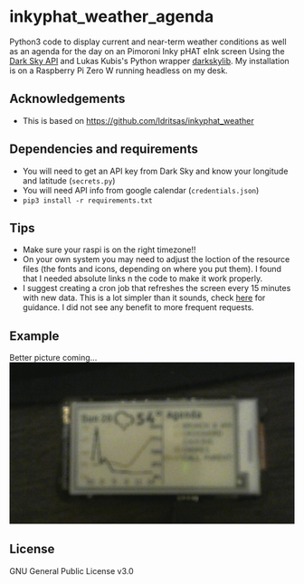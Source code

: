 # inkyphat_weather_agenda
Python3 code to display current and near-term weather conditions as well as an agenda for the day on an Pimoroni Inky pHAT eInk screen Using the [Dark Sky API](https://darksky.net/dev/) and Lukas Kubis's Python wrapper [darkskylib](https://github.com/lukaskubis/darkskylib/). My installation is on a Raspberry Pi Zero W running headless on my desk. 

## Acknowledgements
- This is based on https://github.com/ldritsas/inkyphat_weather

## Dependencies and requirements
- You will need to get an API key from Dark Sky and know your longitude and latitude (`secrets.py`)
- You will need API info from google calendar (`credentials.json`)
- `pip3 install -r requirements.txt`

## Tips
- Make sure your raspi is on the right timezone!!
- On your own system you may need to adjust the loction of the resource files (the fonts and icons, depending on where you put them). I found that I needed absolute links n the code to make it work properly.
- I suggest creating a cron job that refreshes the screen every 15 minutes with new data. This is a lot simpler than it sounds, check [here](https://www.ostechnix.com/a-beginners-guide-to-cron-jobs/) for guidance. I did not see any benefit to more frequent requests.

## Example
Better picture coming...
![Image](picture.jpg)

## License

GNU General Public License v3.0
